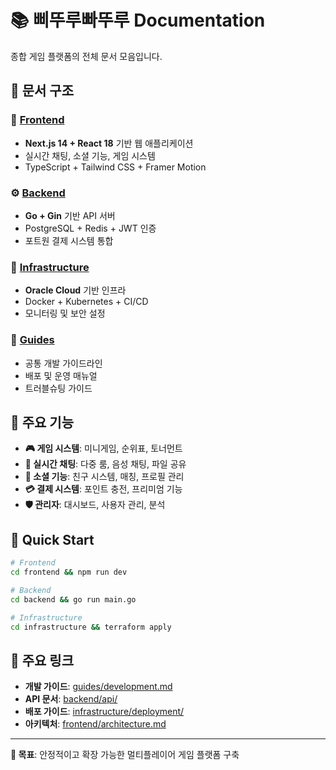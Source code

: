 # 📚 삐뚜루빠뚜루 Documentation

종합 게임 플랫폼의 전체 문서 모음입니다.

## 📁 문서 구조

### 🎨 [Frontend](./frontend/)
- **Next.js 14 + React 18** 기반 웹 애플리케이션
- 실시간 채팅, 소셜 기능, 게임 시스템
- TypeScript + Tailwind CSS + Framer Motion

### ⚙️ [Backend](./backend/)
- **Go + Gin** 기반 API 서버
- PostgreSQL + Redis + JWT 인증
- 포트원 결제 시스템 통합

### 🚀 [Infrastructure](./infrastructure/)
- **Oracle Cloud** 기반 인프라
- Docker + Kubernetes + CI/CD
- 모니터링 및 보안 설정

### 📖 [Guides](./guides/)
- 공통 개발 가이드라인
- 배포 및 운영 매뉴얼
- 트러블슈팅 가이드

## 🎯 주요 기능

- **🎮 게임 시스템**: 미니게임, 순위표, 토너먼트
- **💬 실시간 채팅**: 다중 룸, 음성 채팅, 파일 공유
- **👥 소셜 기능**: 친구 시스템, 매칭, 프로필 관리
- **💳 결제 시스템**: 포인트 충전, 프리미엄 기능
- **🛡️ 관리자**: 대시보드, 사용자 관리, 분석

## 🚀 Quick Start

```bash
# Frontend
cd frontend && npm run dev

# Backend  
cd backend && go run main.go

# Infrastructure
cd infrastructure && terraform apply
```

## 🔗 주요 링크

- **개발 가이드**: [guides/development.md](./guides/development.md)
- **API 문서**: [backend/api/](./backend/api/)
- **배포 가이드**: [infrastructure/deployment/](./infrastructure/deployment/)
- **아키텍처**: [frontend/architecture.md](./frontend/architecture.md)

---

**🎯 목표**: 안정적이고 확장 가능한 멀티플레이어 게임 플랫폼 구축